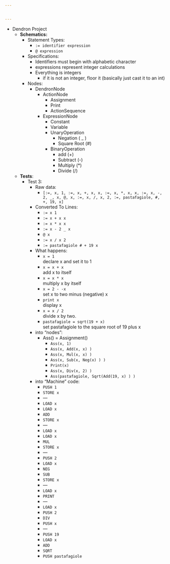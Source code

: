 ```yaml
---


---
```


<ul>
<li>Dendron Project
<ul>
<li><strong>Schematics:</strong>
<ul>
<li>Statement Types:
<ul>
<li><code>:= identifier expression</code></li>
<li><code>@ expression</code></li>
</ul>
</li>
<li>Specifications:
<ul>
<li>Identifiers must begin with alphabetic character</li>
<li>expressions represent integer calculations</li>
<li>Everything is integers
<ul>
<li>if it is not an integer, floor it (basically just cast it to an int)</li>
</ul>
</li>
</ul>
</li>
<li>Nodes:
<ul>
<li>DendronNode
<ul>
<li>ActionNode
<ul>
<li>Assignment</li>
<li>Print</li>
<li>ActionSequence</li>
</ul>
</li>
<li>ExpressionNode
<ul>
<li>Constant</li>
<li>Variable</li>
<li>UnaryOperation
<ul>
<li>Negation ( _ )</li>
<li>Square Root (#)</li>
</ul>
</li>
<li>BinaryOperation
<ul>
<li>add (+)</li>
<li>Subtract (-)</li>
<li>Multiply (*)</li>
<li>Divide (/)</li>
</ul>
</li>
</ul>
</li>
</ul>
</li>
</ul>
</li>
</ul>
</li>
<li><strong>Tests</strong>:
<ul>
<li>Test 3:
<ul>
<li>Raw data:
<ul>
<li><code>[:=, x, 1, :=, x, +, x, x, :=, x, *, x, x, :=, x, -, 2, _, x, @, x, :=, x, /, x, 2, :=, pastafagiole, #, +, 19, x]</code></li>
</ul>
</li>
<li>Converted To Lines:
<ul>
<li><code>:= x 1</code></li>
<li><code>:= x + x x</code></li>
<li><code>:= x * x x</code></li>
<li><code>:= x - 2 _ x</code></li>
<li><code>@ x</code></li>
<li><code>:= x / x 2</code></li>
<li><code>:= pastafagiole # + 19 x</code></li>
</ul>
</li>
<li>What happens:
<ul>
<li><code>x = 1</code><br>
declare x and set it to 1</li>
<li><code>x = x + x</code><br>
add x to itself</li>
<li><code>x = x * x</code><br>
multiply x by itself</li>
<li><code>x = 2 - -x</code><br>
set x to two minus (negative) x</li>
<li><code>print x</code><br>
display x</li>
<li><code>x = x / 2</code><br>
divide x by two.</li>
<li><code>pastafagiole = sqrt(19 + x)</code><br>
set pastafagiole to the square root of 19 plus x</li>
</ul>
</li>
<li>into “nodes”:
<ul>
<li>Ass() = Assignment()
<ul>
<li><code>Ass(x, 1)</code></li>
<li><code>Ass(x, Add(x, x) )</code></li>
<li><code>Ass(x, Mul(x, x) )</code></li>
<li><code>Ass(x, Sub(x, Neg(x) ) )</code></li>
<li><code>Print(x)</code></li>
<li><code>Ass(x, Div(x, 2) )</code></li>
<li><code>Ass(pastafagiole, Sqrt(Add(19, x) ) )</code></li>
</ul>
</li>
</ul>
</li>
<li>into “Machine” code:
<ul>
<li><code>PUSH 1</code></li>
<li><code>STORE x</code></li>
<li>—</li>
<li><code>LOAD x</code></li>
<li><code>LOAD x</code></li>
<li><code>ADD</code></li>
<li><code>STORE x</code></li>
<li>—</li>
<li><code>LOAD x</code></li>
<li><code>LOAD x</code></li>
<li><code>MUL</code></li>
<li><code>STORE x</code></li>
<li>—</li>
<li><code>PUSH 2</code></li>
<li><code>LOAD x</code></li>
<li><code>NEG</code></li>
<li><code>SUB</code></li>
<li><code>STORE x</code></li>
<li>—</li>
<li><code>LOAD x</code></li>
<li><code>PRINT</code></li>
<li>—</li>
<li><code>LOAD x</code></li>
<li><code>PUSH 2</code></li>
<li><code>DIV</code></li>
<li><code>PUSH x</code></li>
<li>—</li>
<li><code>PUSH 19</code></li>
<li><code>LOAD x</code></li>
<li><code>ADD</code></li>
<li><code>SQRT</code></li>
<li><code>PUSH pastafagiole</code></li>
</ul>
</li>
</ul>
</li>
</ul>
</li>
</ul>
</li>
</ul>

